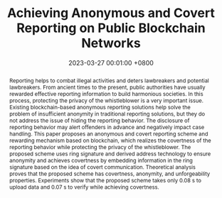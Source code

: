 ---
title:          "Achieving Anonymous and Covert Reporting on Public Blockchain Networks"
date:           2023-03-27 00:01:00 +0800
selected:       false
pub:            "Mathematics"
pub_date:       "2023"
abstract: >-
  Reporting helps to combat illegal activities and deters lawbreakers and potential lawbreakers. From ancient times to the present, public authorities have usually rewarded effective reporting information to build harmonious societies. In this process, protecting the privacy of the whistleblower is a very important issue. Existing blockchain-based anonymous reporting solutions help solve the problem of insufficient anonymity in traditional reporting solutions, but they do not address the issue of hiding the reporting behavior. The disclosure of reporting behavior may alert offenders in advance and negatively impact case handling. This paper proposes an anonymous and covert reporting scheme and rewarding mechanism based on blockchain, which realizes the covertness of the reporting behavior while protecting the privacy of the whistleblower. The proposed scheme uses ring signature and derived address technology to ensure anonymity and achieves covertness by embedding information in the ring signature based on the idea of covert communication. Theoretical analysis proves that the proposed scheme has covertness, anonymity, and unforgeability properties. Experiments show that the proposed scheme takes only 0.08 s to upload data and 0.07 s to verify while achieving covertness.

authors:
  - Liehuang Zhu
  - Jiaqi Zhang
  - Can Zhang
  - Feng Gao
  - Zhuo Chen
  - Zhen Li#
links:
  Paper: https://www.mdpi.com/2227-7390/11/7/1621
---